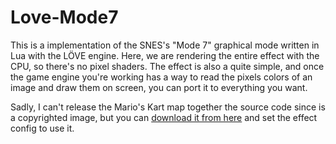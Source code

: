 # Love-Mode7
This is a implementation of the SNES's "Mode 7" graphical mode written in Lua with the LÖVE engine. Here, we are rendering the entire effect with the CPU, so there's no pixel shaders. The effect is also a quite simple, and once the game engine you're working has a way to read the pixels colors of an image and draw them on screen, you can port it to everything you want.

Sadly, I can't release the Mario's Kart map together the source code since is a copyrighted image, but you can [download it from here](https://mkpc.malahieude.net/images/maps/map1.png) and set the effect config to use it.
